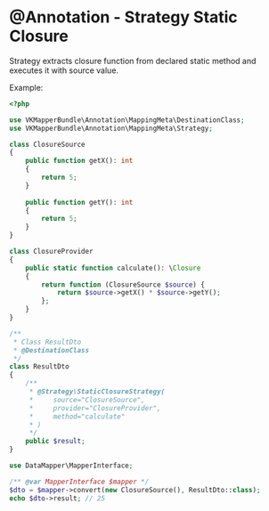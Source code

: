 
# @Annotation - Strategy Static Closure 

Strategy extracts closure function from declared static method and executes it with source value.

Example:
```php
<?php

use VKMapperBundle\Annotation\MappingMeta\DestinationClass;
use VKMapperBundle\Annotation\MappingMeta\Strategy;

class ClosureSource
{
    public function getX(): int
    {
        return 5;
    }
    
    public function getY(): int
    {
        return 5;
    }
}

class ClosureProvider
{
    public static function calculate(): \Closure
    {
        return function (ClosureSource $source) {
            return $source->getX() * $source->getY(); 
        };
    }
}

/**
 * Class ResultDto
 * @DestinationClass
 */
class ResultDto
{
    /**
     * @Strategy\StaticClosureStrategy(
     *     source="ClosureSource",
     *     provider="ClosureProvider",
     *     method="calculate"
     * )
     */
    public $result;
}

use DataMapper\MapperInterface;

/** @var MapperInterface $mapper */
$dto = $mapper->convert(new ClosureSource(), ResultDto::class);
echo $dto->result; // 25

```